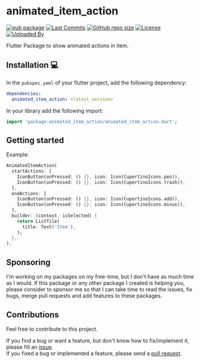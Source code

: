 # animated_item_action

[![pub package](https://img.shields.io/pub/v/animated_item_action.svg?logo=dart&logoColor=00b9fc)](https://pub.dev/packages/animated_item_action)
[![Last Commits](https://img.shields.io/github/last-commit/thitlwincoder/animated_item_action?logo=git&logoColor=white)](https://github.com/thitlwincoder/animated_item_action/commits/master)
[![GitHub repo size](https://img.shields.io/github/repo-size/thitlwincoder/animated_item_action)](https://github.com/thitlwincoder/animated_item_action)
[![License](https://img.shields.io/github/license/thitlwincoder/animated_item_action?logo=open-source-initiative&logoColor=green)](https://github.com/thitlwincoder/animated_item_action/blob/master/LICENSE)
<br>
[![Uploaded By](https://img.shields.io/badge/uploaded%20by-thitlwincoder-blue)](https://github.com/thitlwincoder)


Flutter Package to show animated actions in item.

## Installation 💻

In the `pubspec.yaml` of your flutter project, add the following dependency:

```yaml
dependencies:
  animated_item_action: <latest_version>
```
In your library add the following import:

```dart
import 'package:animated_item_action/animated_item_action.dart';
```

## Getting started

Example:


```dart
AnimatedItemAction(
  startActions: [
    IconButton(onPressed: () {}, icon: Icon(CupertinoIcons.pen)),
    IconButton(onPressed: () {}, icon: Icon(CupertinoIcons.trash)),
  ],
  endActions: [
    IconButton(onPressed: () {}, icon: Icon(CupertinoIcons.add)),
    IconButton(onPressed: () {}, icon: Icon(CupertinoIcons.minus)),
  ],
  builder: (context, isSelected) {
    return ListTile(
      title: Text('Item'),
    );
  },
),
```

## Sponsoring

I'm working on my packages on my free-time, but I don't have as much time as I would. If this package or any other package I created is helping you, please consider to sponsor me so that I can take time to read the issues, fix bugs, merge pull requests and add features to these packages.

## Contributions

Feel free to contribute to this project.

If you find a bug or want a feature, but don't know how to fix/implement it, please fill an [issue][issue].  
If you fixed a bug or implemented a feature, please send a [pull request][pr].

<!-- Links -->
[issue]: https://github.com/thitlwincoder/animated_item_action/issues
[pr]: https://github.com/thitlwincoder/animated_item_action/pulls